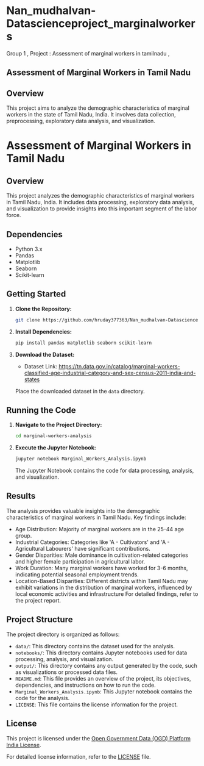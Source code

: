 # Nan_mudhalvan-Datascienceproject_marginalworkers
Group 1 ,  Project :  Assessment of marginal workers in tamilnadu , 


## Assessment of Marginal Workers in Tamil Nadu

## Overview
This project aims to analyze the demographic characteristics of marginal workers in the state of Tamil Nadu, India. It involves data collection, preprocessing, exploratory data analysis, and visualization.

# Assessment of Marginal Workers in Tamil Nadu

## Overview

This project analyzes the demographic characteristics of marginal workers in Tamil Nadu, India. It includes data processing, exploratory data analysis, and visualization to provide insights into this important segment of the labor force.

## Dependencies

- Python 3.x
- Pandas
- Matplotlib
- Seaborn
- Scikit-learn

## Getting Started

1. **Clone the Repository:**

    ```bash
    git clone https://github.com/hruday377363/Nan_mudhalvan-Datascienceproject_marginalworkers.git
    ```

2. **Install Dependencies:**

    ```bash
    pip install pandas matplotlib seaborn scikit-learn
    ```

3. **Download the Dataset:**

    - Dataset Link: https://tn.data.gov.in/catalog/marginal-workers-classified-age-industrial-category-and-sex-census-2011-india-and-states 


    Place the downloaded dataset in the `data` directory.

## Running the Code

1. **Navigate to the Project Directory:**

    ```bash
    cd marginal-workers-analysis
    ```

2. **Execute the Jupyter Notebook:**

    ```bash
    jupyter notebook Marginal_Workers_Analysis.ipynb
    ```

    The Jupyter Notebook contains the code for data processing, analysis, and visualization.

## Results

The analysis provides valuable insights into the demographic characteristics of marginal workers in Tamil Nadu. Key findings include:

- Age Distribution: Majority of marginal workers are in the 25-44 age group.
- Industrial Categories: Categories like 'A - Cultivators' and 'A - Agricultural Labourers' have significant contributions.
- Gender Disparities: Male dominance in cultivation-related categories and higher female participation in agricultural labor.
- Work Duration: Many marginal workers have worked for 3-6 months, indicating potential seasonal employment trends.
- Location-Based Disparities: Different districts within Tamil Nadu may exhibit variations in the distribution of marginal workers, influenced by local economic activities and infrastructure
For detailed findings, refer to the project report.


## Project Structure

The project directory is organized as follows:

- `data/`: This directory contains the dataset used for the analysis.
- `notebooks/`: This directory contains Jupyter notebooks used for data processing, analysis, and visualization.
- `output/`: This directory contains any output generated by the code, such as visualizations or processed data files.
- `README.md`: This file provides an overview of the project, its objectives, dependencies, and instructions on how to run the code.
- `Marginal_Workers_Analysis.ipynb`: This Jupyter notebook contains the code for the analysis.
- `LICENSE`: This file contains the license information for the project.

## License

This project is licensed under the [Open Government Data (OGD) Platform India License](https://data.gov.in/sites/default/files/License_Data.pdf).

For detailed license information, refer to the [LICENSE](LICENSE) file.

